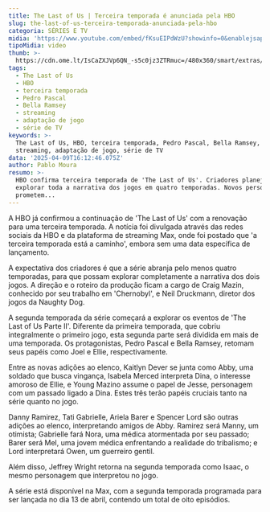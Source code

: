 ```yaml
---
title: The Last of Us | Terceira temporada é anunciada pela HBO
slug: the-last-of-us-terceira-temporada-anunciada-pela-hbo
categoria: SÉRIES E TV
midia: 'https://www.youtube.com/embed/fKsuEIPdWzU?showinfo=0&enablejsapi=1'
tipoMidia: video
thumb: >-
  https://cdn.ome.lt/IsCaZXJVp6QN_-s5c0jz3ZTRmuc=/480x360/smart/extras/conteudos/Captura_de_tela_2025-04-09_130453.png
tags:
  - The Last of Us
  - HBO
  - terceira temporada
  - Pedro Pascal
  - Bella Ramsey
  - streaming
  - adaptação de jogo
  - série de TV
keywords: >-
  The Last of Us, HBO, terceira temporada, Pedro Pascal, Bella Ramsey,
  streaming, adaptação de jogo, série de TV
data: '2025-04-09T16:12:46.075Z'
author: Pablo Moura
resumo: >-
  HBO confirma terceira temporada de 'The Last of Us'. Criadores planejam
  explorar toda a narrativa dos jogos em quatro temporadas. Novos personagens
  prometem...
---
```


A HBO já confirmou a continuação de 'The Last of Us' com a renovação para uma terceira temporada. A notícia foi divulgada através das redes sociais da HBO e da plataforma de streaming Max, onde foi postado que 'a terceira temporada está a caminho', embora sem uma data específica de lançamento. 

A expectativa dos criadores é que a série abranja pelo menos quatro temporadas, para que possam explorar completamente a narrativa dos dois jogos. A direção e o roteiro da produção ficam a cargo de Craig Mazin, conhecido por seu trabalho em 'Chernobyl', e Neil Druckmann, diretor dos jogos da Naughty Dog. 

A segunda temporada da série começará a explorar os eventos de 'The Last of Us Parte II'. Diferente da primeira temporada, que cobriu integralmente o primeiro jogo, esta segunda parte será dividida em mais de uma temporada. Os protagonistas, Pedro Pascal e Bella Ramsey, retomam seus papéis como Joel e Ellie, respectivamente. 

Entre as novas adições ao elenco, Kaitlyn Dever se junta como Abby, uma soldado que busca vingança, Isabela Merced interpreta Dina, o interesse amoroso de Ellie, e Young Mazino assume o papel de Jesse, personagem com um passado ligado a Dina. Estes três terão papéis cruciais tanto na série quanto no jogo. 

Danny Ramirez, Tati Gabrielle, Ariela Barer e Spencer Lord são outras adições ao elenco, interpretando amigos de Abby. Ramirez será Manny, um otimista; Gabrielle fará Nora, uma médica atormentada por seu passado; Barer será Mel, uma jovem médica enfrentando a realidade do tribalismo; e Lord interpretará Owen, um guerreiro gentil. 

Além disso, Jeffrey Wright retorna na segunda temporada como Isaac, o mesmo personagem que interpretou no jogo. 

A série está disponível na Max, com a segunda temporada programada para ser lançada no dia 13 de abril, contendo um total de oito episódios.
